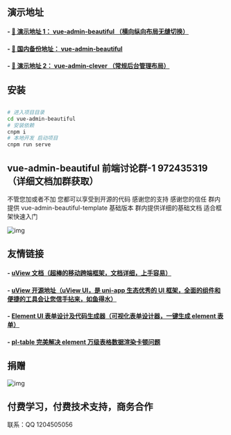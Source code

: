 ## 演示地址

#### - [🚀 演示地址 1： vue-admin-beautiful （横向纵向布局无缝切换）](http://beautiful.panm.cn/vue-admin-beautiful)

#### - [🚀 国内备份地址： vue-admin-beautiful](https://chu1204505056.gitee.io/vue-admin-beautiful)

#### - [🚀 演示地址 2： vue-admin-clever （常规后台管理布局）](http://beautiful.panm.cn/vue-admin-clever)

## 安装

```bash

# 进入项目目录
cd vue-admin-beautiful
# 安装依赖
cnpm i
# 本地开发 启动项目
cnpm run serve
```

## vue-admin-beautiful 前端讨论群-1 972435319（详细文档加群获取）

不管您加或者不加 您都可以享受到开源的代码 感谢您的支持 感谢您的信任 群内提供 vue-admin-beautiful-template 基础版本 群内提供详细的基础文档 适合框架快速入门

![img](https://chu1204505056.gitee.io/byui-bookmarks/img/ewm.png)

<!-- ## vue-admin-beautiful 前端讨论群-VIP 805808910

群内问题优先回答 群主每周在线授课 提供脚手架搭建在线指导 组件封装方法指导 NPM 发包开发组件指导（需付费 100，帮助你的同时也帮了群主，感谢信任）群内提供专属 VIP 文档 能快速掌握脚手架搭建 开发工具配置的技巧（其实 50%的重复工作都可以靠工具来完成） 如有需要加作者 QQ 1204505056（加作者的前提是您愿意尊重知识，为人谦逊，不糟蹋开原作者的善良，如果你习惯了白嫖，那我尊重不同的声音，如果你觉得贵，请忽略。。。）

![image](https://chu1204505056.gitee.io/byui-bookmarks/img/ewm_vip.png) -->

## 友情链接

#### - [uView 文档（超棒的移动跨端框架，文档详细，上手容易）](https://uviewui.com/)

#### - [uView 开源地址（uView UI，是 uni-app 生态优秀的 UI 框架，全面的组件和便捷的工具会让您信手拈来，如鱼得水）](https://github.com/YanxinNet/uView)

#### - [Element UI 表单设计及代码生成器（可视化表单设计器，一键生成 element 表单）](https://github.com/JakHuang/form-generator)

#### - [pl-table 完美解决 element 万级表格数据渲染卡顿问题](https://github.com/livelyPeng/pl-table)

## 捐赠

![img](https://chu1204505056.gitee.io/byui-bookmarks/img/donation.png)

## 付费学习，付费技术支持，商务合作

联系：QQ 1204505056
